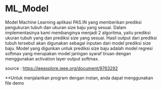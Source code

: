 # ML_Model
Model Machine Learning aplikasi PAS.IN yang memberikan prediksi pengukuran tubuh dan ukuran size baju yang sesuai. 
Dalam implementasinya kami membanginya menjadi 2 algoritma, yaitu prediksi ukuran tubuh yang dan prediksi size yang sesuai.
Hasil output dari prediksi tubuh tersebut akan digunakan sebagai inputan dari model prediksi size baju.
Model yang digunkan untuk prediksi size baju adalah model regresi softmax yang merupakan model jaringan syaraf tiruan dengan menggunakan activation layer output softmax.

source :
https://ieeexplore.ieee.org/document/9763292

**Untuk menjalankan program dengan instan, anda dapat menggunakan file demo


